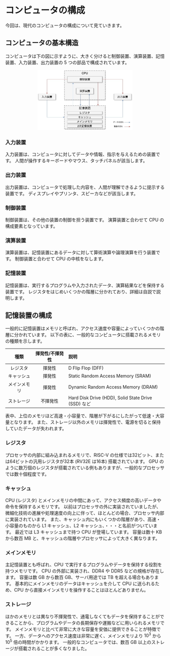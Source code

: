 # コンピュータの構成

今回は、現代のコンピュータの構成について見ていきます。

## コンピュータの基本構造

コンピュータは下の図に示すように、大きく分けると制御装置、演算装置、記憶装置、入力装置、出力装置の 5 つの部品で構成されています。

<div align="center">
    <img src="../images/cpu.jpg" alt="コンピュータの基本構造" title="コンピュータの基本構造" width=300>
</div>

### 入力装置

入力装置は、コンピュータに対してデータや情報、指示を与えるための装置です。
人間が操作するキーボードやマウス、タッチパネルが該当します。

### 出力装置

出力装置は、コンピュータで処理した内容を、人間が理解できるように提示する装置です。
ディスプレイやプリンタ、スピーカなどが該当します。

### 制御装置

制御装置は、その他の装置の制御を担う装置です。
演算装置と合わせて CPU の構成要素となっています。

### 演算装置

演算装置は、記憶装置にあるデータに対して算術演算や論理演算を行う装置です。
制御装置と合わせて CPU の中核をなします。

### 記憶装置

記憶装置は、実行するプログラムや入力されたデータ、演算結果などを保持する装置です。
レジスタをはじめいくつかの階層に分かれており、詳細は自説で説明します。

## 記憶装置の構成
一般的に記憶装置はメモリと呼ばれ、アクセス速度や容量によっていくつかの階層に分かれています。
以下の表に、一般的なコンピュータに搭載されるメモリの種類を示します。

| 種類 | 揮発性/不揮発性 | 説明 |
| :--: | :--: | :-- |
| レジスタ | 揮発性 | D Flip Flop (DFF) |
| キャッシュ | 揮発性 | Static Random Access Memory (SRAM) |
| メインメモリ | 揮発性 | Dynamic Random Access Memory (DRAM) |
| ストレージ | 不揮発性 | Hard Disk Drive (HDD), Solid State Drive (SSD) など |

表中、上位のメモリほど高速・小容量で、階層が下がるにしたがって低速・大容量となります。
また、ストレージ以外のメモリは揮発性で、電源を切ると保持していたデータが失われます。

### レジスタ

プロセッサの内部に組み込まれるメモリで、RISC-V の仕様では32ビット、または64ビットの汎用レジスタが32本 (RV32E は16本) 搭載されています。
GPU のように数万個のレジスタが搭載されている例もありますが、一般的なプロセッサでは数十個程度です。  

### キャッシュ
CPU (レジスタ) とメインメモリの中間にあって、アクセス頻度の高いデータや命令を保持するメモリです。
以前はプロセッサの外に実装されていましたが、微細化技術の進展や処理速度の向上に伴って、ほとんどの場合、プロセッサ内部に実装されています。
また、キャッシュ内にもいくつかの階層があり、高速・小容量のものから L1 キャッシュ、L2 キャッシュ、・・・と名前がついています。
最近では L3 キャッシュまで持つ CPU が登場しています。
容量は数十 KB から数百 MB と、キャッシュの階層やプロセッサによって大きく異なります。

### メインメモリ
主記憶装置とも呼ばれ、CPU で実行するプログラムやデータを保持する役割を持つメモリです。
CPU の外部に実装され、DDR4 や DDR5 などの規格が存在します。
容量は数 GB から数百 GB、サーバ用途では TB を超える場合もあります。
基本的にメインメモリのデータはキャッシュを介して CPU に送られるため、CPU から直接メインメモリを操作することはほとんどありません。

### ストレージ
ほかのメモリとは異なり不揮発性で、通電しなくてもデータを保持することができることから、プログラムやデータの長期保存や運搬などに用いられるメモリです。
メインメモリと比べて非常に大きな容量を安価に提供できることが特徴です。
一方、データへのアクセス速度は非常に遅く、メインメモリより $10^3$ から $10^5$ 倍の時間がかかります。
一般的なコンピュータでは、数百 GB 以上のストレージが搭載されることが多くなりました。

